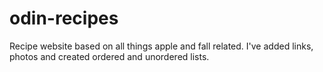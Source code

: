 # odin-recipes

<!-- write a brief introduction describing what the current project is and what skills you will have demonstrated once you have completed it. (You can also do this as a self-reflection at the end of the project, which is a good way to review what you have learned.) -->

Recipe website based on all things apple and fall related. I've added links, photos and created ordered and unordered lists.
